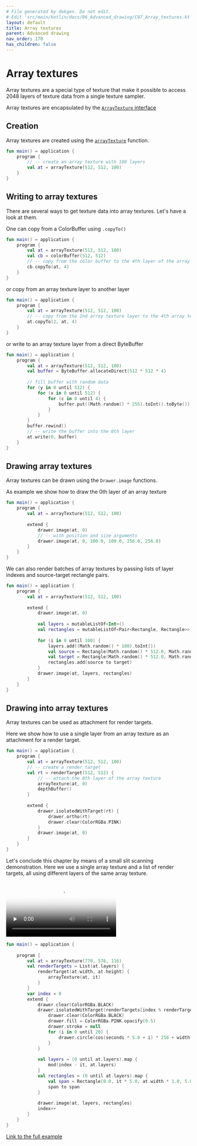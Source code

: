 ```yaml
---
# File generated by dokgen. Do not edit. 
# Edit 'src/main/kotlin/docs/06_Advanced_drawing/C07_Array_textures.kt' instead.
layout: default
title: Array textures
parent: Advanced drawing
nav_order: 170
has_children: false
---
```

 
# Array textures

Array textures are a special type of texture that make it possible to 
access 2048 layers of texture data from a single texture sampler.

Array textures are encapsulated by the 
[`ArrayTexture` interface](https://api.openrndr.org/org.openrndr.draw/-array-texture/index.html)

## Creation

Array textures are created using the 
[`arrayTexture`](https://api.openrndr.org/org.openrndr.draw/array-texture.html) 
function. 
 
```kotlin
fun main() = application {
    program {
        // -- create an array texture with 100 layers
        val at = arrayTexture(512, 512, 100)
    }
}
``` 
 
## Writing to array textures

There are several ways to get texture data into array textures. 
Let's have a look at them.

One can copy from a ColorBuffer using `.copyTo()` 
 
```kotlin
fun main() = application {
    program {
        val at = arrayTexture(512, 512, 100)
        val cb = colorBuffer(512, 512)
        // -- copy from the color buffer to the 4th layer of the array texture
        cb.copyTo(at, 4)
    }
}
``` 
 
or copy from an array texture layer to another layer 
 
```kotlin
fun main() = application {
    program {
        val at = arrayTexture(512, 512, 100)
        // -- copy from the 2nd array texture layer to the 4th array texture layer
        at.copyTo(2, at, 4)
    }
}
``` 
 
or write to an array texture layer from a direct ByteBuffer 
 
```kotlin
fun main() = application {
    program {
        val at = arrayTexture(512, 512, 100)
        val buffer = ByteBuffer.allocateDirect(512 * 512 * 4)
        
        // fill buffer with random data
        for (y in 0 until 512) {
            for (x in 0 until 512) {
                for (c in 0 until 4) {
                    buffer.put((Math.random() * 255).toInt().toByte())
                }
            }
        }
        buffer.rewind()
        // -- write the buffer into the 0th layer
        at.write(0, buffer)
    }
}
``` 
 
## Drawing array textures

Array textures can be drawn using the `Drawer.image` functions.

As example we show how to draw the 0th layer of an array texture 
 
```kotlin
fun main() = application {
    program {
        val at = arrayTexture(512, 512, 100)
        
        extend {
            drawer.image(at, 0)
            // -- with position and size arguments
            drawer.image(at, 0, 100.0, 100.0, 256.0, 256.0)
        }
    }
}
``` 
 
We can also render batches of array textures by passing lists of layer 
indexes and source-target rectangle pairs. 
 
```kotlin
fun main() = application {
    program {
        val at = arrayTexture(512, 512, 100)
        
        extend {
            drawer.image(at, 0)
            
            val layers = mutableListOf<Int>()
            val rectangles = mutableListOf<Pair<Rectangle, Rectangle>>()
            
            for (i in 0 until 100) {
                layers.add((Math.random() * 100).toInt())
                val source = Rectangle(Math.random() * 512.0, Math.random() * 512.0, Math.random() * 512.0, Math.random() * 512.0)
                val target = Rectangle(Math.random() * 512.0, Math.random() * 512.0, Math.random() * 512.0, Math.random() * 512.0)
                rectangles.add(source to target)
            }
            drawer.image(at, layers, rectangles)
        }
    }
}
``` 
 
## Drawing into array textures

Array textures can be used as attachment for render targets.

Here we show how to use a single layer from an array texture as an 
attachment for a render target. 
 
```kotlin
fun main() = application {
    program {
        val at = arrayTexture(512, 512, 100)
        // -- create a render target
        val rt = renderTarget(512, 512) {
            // -- attach the 0th layer of the array texture
            arrayTexture(at, 0)
            depthBuffer()
        }
        
        extend {
            drawer.isolatedWithTarget(rt) {
                drawer.ortho(rt)
                drawer.clear(ColorRGBa.PINK)
            }
            drawer.image(at, 0)
        }
    }
}
``` 
 
Let's conclude this chapter by means of a small slit scanning demonstration. 
Here we use a single array texture and a list of render targets, all using 
different layers of the same array texture. 
 
<video controls preload="none" loop poster="../media/array-texture-001-thumb.jpg">
    <source src="../media/array-texture-001.mp4" type="video/mp4"></source>
</video>
 
 
```kotlin
fun main() = application {
    
    program {
        val at = arrayTexture(770, 576, 116)
        val renderTargets = List(at.layers) {
            renderTarget(at.width, at.height) {
                arrayTexture(at, it)
            }
        }
        var index = 0
        extend {
            drawer.clear(ColorRGBa.BLACK)
            drawer.isolatedWithTarget(renderTargets[index % renderTargets.size]) {
                drawer.clear(ColorRGBa.BLACK)
                drawer.fill = ColorRGBa.PINK.opacify(0.5)
                drawer.stroke = null
                for (i in 0 until 20) {
                    drawer.circle(cos(seconds * 5.0 + i) * 256 + width / 2.0, sin(i + seconds * 6.32) * 256 + height / 2.0, 100.0)
                }
            }
            
            val layers = (0 until at.layers).map {
                mod(index - it, at.layers)
            }
            val rectangles = (0 until at.layers).map {
                val span = Rectangle(0.0, it * 5.0, at.width * 1.0, 5.0)
                span to span
            }
            
            drawer.image(at, layers, rectangles)
            index++
        }
    }
}
``` 
 
[Link to the full example](https://github.com/openrndr/openrndr-examples/blob/master/src/main/kotlin/examples/06_Advanced_drawing/C07_Array_textures000.kt) 
